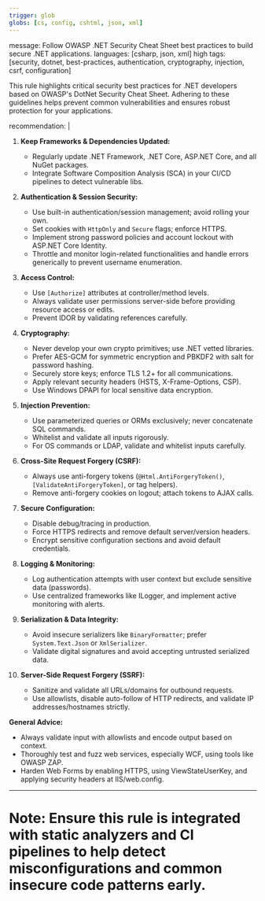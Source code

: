 ```yaml
---
trigger: glob
globs: [cs, config, cshtml, json, xml]
---
```



message: Follow OWASP .NET Security Cheat Sheet best practices to build secure .NET applications.
languages: [csharp, json, xml]
 high
tags: [security, dotnet, best-practices, authentication, cryptography, injection, csrf, configuration]


  This rule highlights critical security best practices for .NET developers based on OWASP's DotNet Security Cheat Sheet. Adhering to these guidelines helps prevent common vulnerabilities and ensures robust protection for your applications.

recommendation: |
  1. **Keep Frameworks & Dependencies Updated:**  
     - Regularly update .NET Framework, .NET Core, ASP.NET Core, and all NuGet packages.  
     - Integrate Software Composition Analysis (SCA) in your CI/CD pipelines to detect vulnerable libs.

  2. **Authentication & Session Security:**  
     - Use built-in authentication/session management; avoid rolling your own.  
     - Set cookies with `HttpOnly` and `Secure` flags; enforce HTTPS.  
     - Implement strong password policies and account lockout with ASP.NET Core Identity.  
     - Throttle and monitor login-related functionalities and handle errors generically to prevent username enumeration.

  3. **Access Control:**  
     - Use `[Authorize]` attributes at controller/method levels.  
     - Always validate user permissions server-side before providing resource access or edits.  
     - Prevent IDOR by validating references carefully.

  4. **Cryptography:**  
     - Never develop your own crypto primitives; use .NET vetted libraries.  
     - Prefer AES-GCM for symmetric encryption and PBKDF2 with salt for password hashing.  
     - Securely store keys; enforce TLS 1.2+ for all communications.  
     - Apply relevant security headers (HSTS, X-Frame-Options, CSP).  
     - Use Windows DPAPI for local sensitive data encryption.

  5. **Injection Prevention:**  
     - Use parameterized queries or ORMs exclusively; never concatenate SQL commands.  
     - Whitelist and validate all inputs rigorously.  
     - For OS commands or LDAP, validate and whitelist inputs carefully.

  6. **Cross-Site Request Forgery (CSRF):**  
     - Always use anti-forgery tokens (`@Html.AntiForgeryToken()`, `[ValidateAntiForgeryToken]`, or tag helpers).  
     - Remove anti-forgery cookies on logout; attach tokens to AJAX calls.

  7. **Secure Configuration:**  
     - Disable debug/tracing in production.  
     - Force HTTPS redirects and remove default server/version headers.  
     - Encrypt sensitive configuration sections and avoid default credentials.

  8. **Logging & Monitoring:**  
     - Log authentication attempts with user context but exclude sensitive data (passwords).  
     - Use centralized frameworks like ILogger, and implement active monitoring with alerts.

  9. **Serialization & Data Integrity:**  
     - Avoid insecure serializers like `BinaryFormatter`; prefer `System.Text.Json` or `XmlSerializer`.  
     - Validate digital signatures and avoid accepting untrusted serialized data.

  10. **Server-Side Request Forgery (SSRF):**  
      - Sanitize and validate all URLs/domains for outbound requests.  
      - Use allowlists, disable auto-follow of HTTP redirects, and validate IP addresses/hostnames strictly.

  **General Advice:**  
  - Always validate input with allowlists and encode output based on context.  
  - Thoroughly test and fuzz web services, especially WCF, using tools like OWASP ZAP.  
  - Harden Web Forms by enabling HTTPS, using ViewStateUserKey, and applying security headers at IIS/web.config.

---

# Note: Ensure this rule is integrated with static analyzers and CI pipelines to help detect misconfigurations and common insecure code patterns early.
```